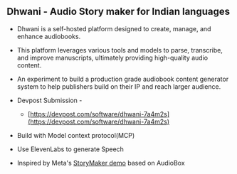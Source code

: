## Dhwani - Audio Story maker for Indian languages 

- Dhwani is a self-hosted platform designed to create, manage, and enhance audiobooks. 

- This platform leverages various tools and models to parse, transcribe, and improve manuscripts, ultimately providing high-quality audio content.

- An experiment to build a production grade audiobook content generator system to help publishers build on their IP and reach larger audience.

- Devpost Submission - 
    - [https://devpost.com/software/dhwani-7a4m2s](https://devpost.com/software/dhwani-7a4m2s)

- Build with Model context protocol(MCP)

- Use ElevenLabs to generate Speech

- Inspired by Meta's [StoryMaker demo](https://audiobox.metademolab.com/storymaker/demo) based on AudioBox 
